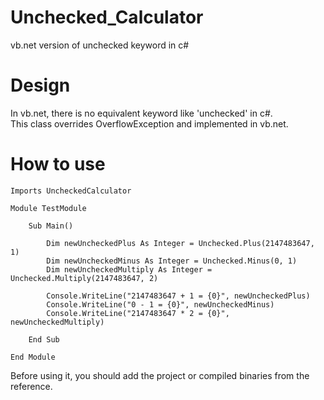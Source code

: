 # Unchecked_Calculator
vb.net version of unchecked keyword in c#

# Design
In vb.net, there is no equivalent keyword like 'unchecked' in c#. <br>
This class overrides OverflowException and implemented in vb.net.

# How to use
```vb.net
Imports UncheckedCalculator

Module TestModule

    Sub Main()

        Dim newUncheckedPlus As Integer = Unchecked.Plus(2147483647, 1)
        Dim newUncheckedMinus As Integer = Unchecked.Minus(0, 1)
        Dim newUncheckedMultiply As Integer = Unchecked.Multiply(2147483647, 2)

        Console.WriteLine("2147483647 + 1 = {0}", newUncheckedPlus)
        Console.WriteLine("0 - 1 = {0}", newUncheckedMinus)
        Console.WriteLine("2147483647 * 2 = {0}", newUncheckedMultiply)

    End Sub

End Module
```
Before using it, you should add the project or compiled binaries from the reference.
